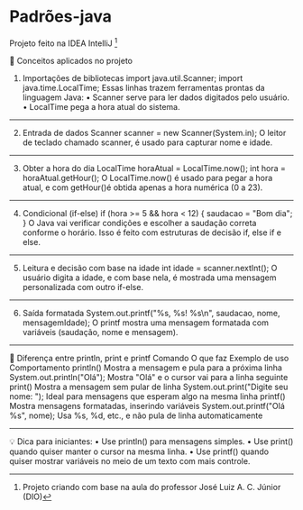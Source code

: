 # Padrões-java

Projeto feito na IDEA IntelliJ [^1]

🧠 Conceitos aplicados no projeto
1. Importações de bibliotecas
import java.util.Scanner;
import java.time.LocalTime;
Essas linhas trazem ferramentas prontas da linguagem Java:
•	Scanner serve para ler dados digitados pelo usuário.
•	LocalTime pega a hora atual do sistema.
________________________________________
2. Entrada de dados
Scanner scanner = new Scanner(System.in);
O leitor de teclado chamado scanner, é usado para capturar nome e idade.
________________________________________
3. Obter a hora do dia
LocalTime horaAtual = LocalTime.now();
int hora = horaAtual.getHour();
O LocalTime.now() é usado para pegar a hora atual, e com getHour()é obtida apenas a hora numérica (0 a 23).
________________________________________
4. Condicional (if-else)
if (hora >= 5 && hora < 12) {
    saudacao = "Bom dia";
}
O Java vai verificar condições e escolher a saudação correta conforme o horário. Isso é feito com estruturas de decisão if, else if e else.
________________________________________
5. Leitura e decisão com base na idade
int idade = scanner.nextInt();
O usuário digita a idade, e com base nela, é mostrada uma mensagem personalizada com outro if-else.
________________________________________
6. Saída formatada
System.out.printf("%s, %s! %s\n", saudacao, nome, mensagemIdade);
O printf mostra uma mensagem formatada com variáveis (saudação, nome e mensagem).
________________________________________
🔄 Diferença entre println, print e printf
Comando	O que faz	Exemplo de uso	Comportamento
println()	Mostra a mensagem e pula para a próxima linha	System.out.println("Olá");	Mostra "Olá" e o cursor vai para a linha seguinte
print()	Mostra a mensagem sem pular de linha	System.out.print("Digite seu nome: ");	Ideal para mensagens que esperam algo na mesma linha
printf()	Mostra mensagens formatadas, inserindo variáveis	System.out.printf("Olá %s", nome);	Usa %s, %d, etc., e não pula de linha automaticamente
________________________________________
💡 Dica para iniciantes:
•	Use println() para mensagens simples.
•	Use print() quando quiser manter o cursor na mesma linha.
•	Use printf() quando quiser mostrar variáveis no meio de um texto com mais controle.

[^1]: Projeto criando com base na aula do professor José Luiz A. C. Júnior (DIO)
